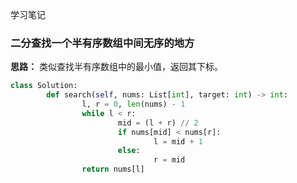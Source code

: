 学习笔记
### 二分查找一个半有序数组中间无序的地方
**思路：** 类似查找半有序数组中的最小值，返回其下标。
```python
class Solution:
        def search(self, nums: List[int], target: int) -> int:
                l, r = 0, len(nums) - 1
                while l < r:
                        mid = (l + r) // 2
                        if nums[mid] < nums[r]:
                                l = mid + 1
                        else:
                                r = mid
                return nums[l]
```
